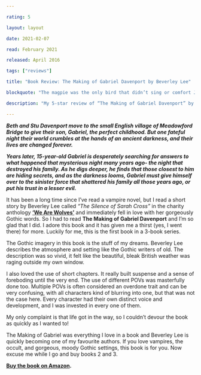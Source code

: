 ```yaml
---

rating: 5

layout: layout

date: 2021-02-07

read: February 2021

released: April 2016

tags: ["reviews"]

title: "Book Review: The Making of Gabriel Davenport by Beverley Lee"

blockquote: "The magpie was the only bird that didn’t sing or comfort Jesus at the crucifixion. Some people are convinced that they’re cursed. The old myths say they carry a drop of the devil’s blood under their tongue."

description: "My 5-star review of “The Making of Gabriel Davenport” by Beverley Lee"

---
```


***Beth and Stu Davenport move to the small English village of Meadowford Bridge to give their son, Gabriel, the perfect childhood. But one fateful night their world crumbles at the hands of an ancient darkness, and their lives are changed forever.***

***Years later, 15-year-old Gabriel is desperately searching for answers to what happened that mysterious night many years ago- the night that destroyed his family. As he digs deeper, he finds that those closest to him are hiding secrets, and as the darkness looms, Gabriel must give himself over to the sinister force that shattered his family all those years ago, or put his trust in a lesser evil.*** 

It has been a long time since I’ve read a vampire novel, but I read a short story by Beverley Lee called *“The Silence of Sarah Cross”* in the charity anthology [**‘We Are Wolves’**](https://abitwordsy.blog/book-reviews/we-are-wolves/) and immediately fell in love with her gorgeously Gothic words. So I had to read **The Making of Gabriel Davenport** and I’m so glad that I did. I adore this book and it has given me a thirst (yes, I went there) for more. Luckily for me, this is the first book in a 3-book series. 

The Gothic imagery in this book is the stuff of my dreams. Beverley Lee describes the atmosphere and setting like the Gothic writers of old. The description was so vivid, it felt like the beautiful, bleak British weather was raging outside my own window. 

I also loved the use of short chapters. It really built suspense and a sense of foreboding until the very end. The use of different POVs was masterfully done too. Multiple POVs is often considered an overdone trait and can be very confusing, with all characters kind of blurring into one, but that was not the case here. Every character had their own distinct voice and development, and I was invested in every one of them. 

My only complaint is that life got in the way, so I couldn’t devour the book as quickly as I wanted to!

The Making of Gabriel was everything I love in a book and Beverley Lee is quickly becoming one of my favourite authors. If you love vampires, the occult, and gorgeous, moody Gothic settings, this book is for you. Now excuse me while I go and buy books 2 and 3. 

**[Buy the book on Amazon](https://www.amazon.com/Making-Gabriel-Davenport-Book-ebook/dp/B01CKEZ0LC).** 



 



